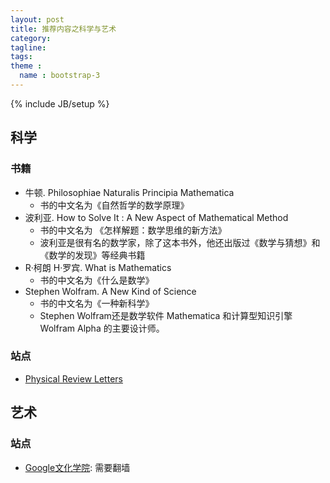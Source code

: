 ```yaml
---
layout: post
title: 推荐内容之科学与艺术
category:
tagline:
tags:
theme :
  name : bootstrap-3
---
```

{% include JB/setup %}

## 科学
### 书籍

+ 牛顿. Philosophiae Naturalis Principia Mathematica
  - 书的中文名为《自然哲学的数学原理》
+ 波利亚. How to Solve It : A New Aspect of Mathematical Method
  - 书的中文名为 《怎样解题：数学思维的新方法》
  - 波利亚是很有名的数学家，除了这本书外，他还出版过《数学与猜想》和《数学的发现》等经典书籍
+ R·柯朗 H·罗宾. What is Mathematics
  - 书的中文名为《什么是数学》
+ Stephen Wolfram. A New Kind of Science
  - 书的中文名为《一种新科学》
  - Stephen Wolfram还是数学软件 Mathematica 和计算型知识引擎 Wolfram Alpha 的主要设计师。

### 站点

+ [Physical Review Letters](http://journals.aps.org/prl/)

## 艺术

### 站点

+ [Google文化学院](https://www.google.com/culturalinstitute/project/art-project): 需要翻墙
